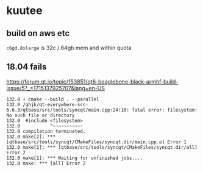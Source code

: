 # kuutee

## build on aws etc

`c6gd.8xlarge` is 32c / 64gb mem and within quota

## 18.04 fails

<https://forum.qt.io/topic/153851/qt6-beaglebone-black-armhf-build-issue/5?_=1715137925707&lang=en-US>

```console
132.0 + cmake --build . --parallel
132.0 /ghjk/qt-everywhere-src-6.6.3/qtbase/src/tools/syncqt/main.cpp:24:10: fatal error: filesystem: No such file or directory
132.0  #include <filesystem>
132.0           ^~~~~~~~~~~~
132.0 compilation terminated.
132.0 make[2]: *** [qtbase/src/tools/syncqt/CMakeFiles/syncqt.dir/main.cpp.o] Error 1
132.0 make[1]: *** [qtbase/src/tools/syncqt/CMakeFiles/syncqt.dir/all] Error 2
132.0 make[1]: *** Waiting for unfinished jobs....
132.0 make: *** [all] Error 2
```

